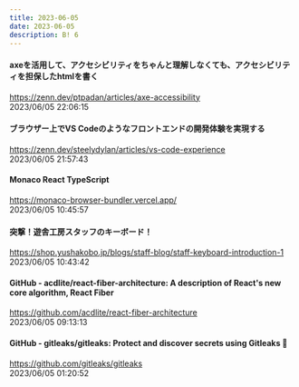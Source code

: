 ```yaml
---
title: 2023-06-05
date: 2023-06-05
description: B! 6
---
```


#### axeを活用して、アクセシビリティをちゃんと理解しなくても、アクセシビリティを担保したhtmlを書く
https://zenn.dev/ptpadan/articles/axe-accessibility<br>
2023/06/05 22:06:15<br>


#### ブラウザー上でVS Codeのようなフロントエンドの開発体験を実現する
https://zenn.dev/steelydylan/articles/vs-code-experience<br>
2023/06/05 21:57:43<br>


#### Monaco React TypeScript
https://monaco-browser-bundler.vercel.app/<br>
2023/06/05 10:45:57<br>


#### 突撃！遊舎工房スタッフのキーボード！
https://shop.yushakobo.jp/blogs/staff-blog/staff-keyboard-introduction-1<br>
2023/06/05 10:43:42<br>


#### GitHub - acdlite/react-fiber-architecture: A description of React's new core algorithm, React Fiber
https://github.com/acdlite/react-fiber-architecture<br>
2023/06/05 09:13:13<br>


#### GitHub - gitleaks/gitleaks: Protect and discover secrets using Gitleaks 🔑
https://github.com/gitleaks/gitleaks<br>
2023/06/05 01:20:52<br>


